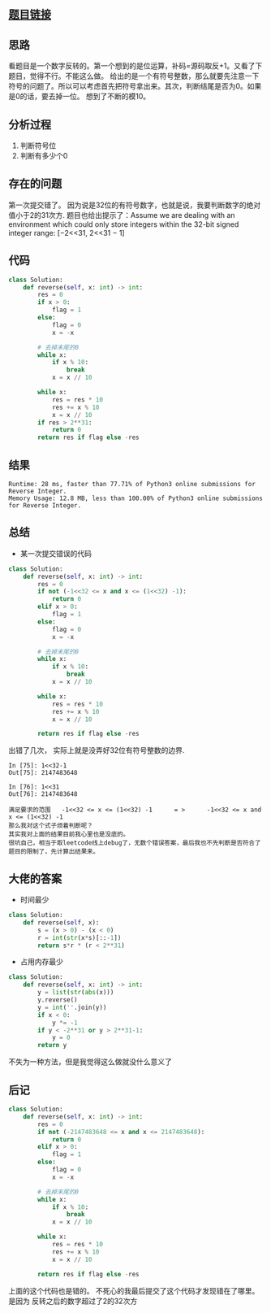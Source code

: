 [//]: # (@Author  : xu.junpeng)
[//]: # (@Time    : ${DATE} ${TIME})

## [题目链接](https://leetcode.com/problems/reverse-integer/)

## 思路
看题目是一个数字反转的。第一个想到的是位运算，补码=源码取反+1。又看了下题目，觉得不行。不能这么做。
给出的是一个有符号整数，那么就要先注意一下符号的问题了。所以可以考虑首先把符号拿出来。其次，判断结尾是否为0。如果是0的话，要去掉一位。
想到了不断的模10。

## 分析过程
1. 判断符号位
2. 判断有多少个0
## 存在的问题
第一次提交错了。 因为说是32位的有符号数字，也就是说，我要判断数字的绝对值小于2的31次方.
题目也给出提示了：Assume we are dealing with an environment which could only store integers within the 32-bit signed integer range: [−2<<31,  2<<31 − 1]
## 代码
```python
class Solution:
    def reverse(self, x: int) -> int:
        res = 0
        if x > 0:
            flag = 1
        else:
            flag = 0
            x = -x

        # 去掉末尾的0
        while x:
            if x % 10:
                break
            x = x // 10

        while x:
            res = res * 10
            res += x % 10
            x = x // 10
        if res > 2**31:
            return 0
        return res if flag else -res
```

## 结果
```
Runtime: 28 ms, faster than 77.71% of Python3 online submissions for Reverse Integer.
Memory Usage: 12.8 MB, less than 100.00% of Python3 online submissions for Reverse Integer.
```
## 总结
- 某一次提交错误的代码
```python
class Solution:
    def reverse(self, x: int) -> int:
        res = 0
        if not (-1<<32 <= x and x <= (1<<32) -1):
            return 0
        elif x > 0:
            flag = 1
        else:
            flag = 0
            x = -x

        # 去掉末尾的0
        while x:
            if x % 10:
                break
            x = x // 10

        while x:
            res = res * 10
            res += x % 10
            x = x // 10

        return res if flag else -res
```
出错了几次， 实际上就是没弄好32位有符号整数的边界.

```
In [75]: 1<<32-1
Out[75]: 2147483648

In [76]: 1<<31
Out[76]: 2147483648

满足要求的范围   -1<<32 <= x <= (1<<32) -1      = >      -1<<32 <= x and x <= (1<<32) -1 
那么我对这个式子烦着判断呢？
其实我对上面的结果目前我心里也是没底的。
很坑自己，相当于取leetcode线上debug了，无数个错误答案，最后我也不先判断是否符合了题目的限制了，先计算出结果来。
```


## 大佬的答案
- 时间最少
```python
class Solution:
    def reverse(self, x):
        s = (x > 0) - (x < 0)
        r = int(str(x*s)[::-1])
        return s*r * (r < 2**31)
```
- 占用内存最少
```python
class Solution:
    def reverse(self, x: int) -> int:
        y = list(str(abs(x)))
        y.reverse()
        y = int(''.join(y))
        if x < 0:
            y *= -1
        if y < -2**31 or y > 2**31-1:
            y = 0
        return y
```
不失为一种方法，但是我觉得这么做就没什么意义了 


## 后记
```python
class Solution:
    def reverse(self, x: int) -> int:
        res = 0
        if not (-2147483648 <= x and x <= 2147483648):
            return 0
        elif x > 0:
            flag = 1
        else:
            flag = 0
            x = -x

        # 去掉末尾的0
        while x:
            if x % 10:
                break
            x = x // 10

        while x:
            res = res * 10
            res += x % 10
            x = x // 10

        return res if flag else -res
```
上面的这个代码也是错的。
不死心的我最后提交了这个代码才发现错在了哪里。是因为 反转之后的数字超过了2的32次方
